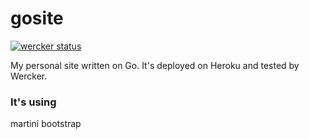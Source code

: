 gosite
======
[![wercker status](https://app.wercker.com/status/0978095bca8eb8e1f4c0b305811524aa/m "wercker status")](https://app.wercker.com/project/bykey/0978095bca8eb8e1f4c0b305811524aa)


My personal site written on Go. It's deployed on Heroku and tested by Wercker.

### It's using
martini
bootstrap
